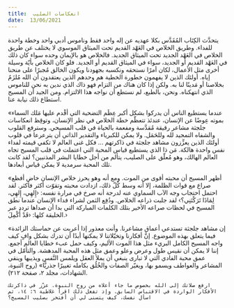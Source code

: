 ```yaml
---
title:  انعكاسات الصليب
date:  13/06/2021
---
```


يتحدَّث الكِتَاب المُقَدَّس بكلا عهديه عن إله واحد فقط وناموس أدبي واحد وخطة واحدة للفداء. وطريق الخلاص في العَهْد القديم تحت الميثاق الموسوي لا يختلف عن طريق الخلاص في العَهْد الجديد تحت الميثاق الجديد. فالخلاص هو بالإيمان وحده سواء كان ذلك في العَهْد القديم أو الجديد، سواء في الميثاق القديم أو الجديد. فلو كان الخلاص بأيّة وسيلة أخرى مثل الأعمال، لكان أمرًا نستحقه ونكسبه بجهودنا ويكون الخالق مُجبرًا على منحنا إياه. أولئك الذين لا يفهمون خطورة الخطية هم وحدهم الذين يعتقدون أن الله مُلزَمٌ بخلاصنا أو مَدينًا لنا به. ولكن إذا كان هناك من التزام فهو ذاك الذي ندين به نحن للناموس الذي انتهكناه. ونحن، بالطبع، لم نستطع أن نواجه هذا الالتزام. ومن الجيد أن المسيح استطاع ذلك نيابة عنا.

«عندما يستطيع الناس أن يدركوا بشكل أكبر عِظَم التضحية التي أقْدم عليها مَلك السماء بموته عِوضًا عن الإنسان، عندئذ تتعظّم خطة الخلاص في نظر الإنسان، وتوقِظ انعكاسات جلجثة مشاعر رقيقة مُقدَّسة ومفعمة بالحياة في قلب المسيحي. وسترفع القلوب والشفاه التمجيد لله وللحَمَل. ولا يمكن للكبرياء والتقدير الذاتي أن يترعرعا في قلوب أولئك الذين يعزِّزون مشاهد جلجثة في ذاكرتهم ... فكل غنى العالم لا تكفي قيمته لفداء نفس واحدة هالكة. مَن ذا الذي يستطيع قياس المحبة التي اعتملت في قلب المسيح تجاه العالم الهالك، وهو مُعلّق على الصليب، يتألم من أجل خطايا البشر المذنبين؟ لقد كانت تلك المحبة سرمدية لا يمكن قياس أبعادها.

«أظهر المسيح أن محبته أقوى من الموت. ومع أنه وهو يحرز خلاص الإنسان خاض أفظع صراع مع قوات الظلمة، إلا أنه وسط كُلّ ذلك، ازدادت محبته وتقوّت أكثر فأكثر. لقد احتمل احتجاب وجه الآب السماوي عنه لدرجة أنه صرخ في مرارة نفسه: ‹إِلهِي، إِلهِي، لِمَاذَا تَرَكْتَنِي؟› لقد جلبت ذراعه الخلاص. ودُفِع الثمن لشراء فداء الإنسان عندما نطق المسيح في لحظات صراعه الأخير بتلك الكلمات المباركة التي بدا أن صداها تردد عبر الخليقة كلها: ‹قَدْ أُكْمِلَ.›

«إن مشاهد جلجثة تستدعي أعماق مشاعرنا. وأنت معذور إذا أعربت عن حماستك الزائدة فيما يتعلق بهذه الموضوع. إنَّ أفكارنا وتخيّلاتنا لا يمكنها أبدًا أن تدرك بشكل وافٍ كيف واجه المسيح الكامل البريء مثل هذا الموت الأليم، وكيف حمل عبء خطايا العالم أجمع. إننا لا يمكن أن نقيس طول وعرض وعلو وعمق مثل هذه المحبة المدهشة. والتأمّل في عمق محبة الفادي التي لا تبارى ينبغي أن يملأ العقل ويلمس النَّفس ويذيبها وينقي المشاعر والعواطف ويسمو بها، ويغيّر الصفات والخُلُق بكامله تغييرًا جذريًّا» (روح النبوة، الشهادات، مجلد ٢، صفحة ٢١٢).

`ارفع صلاتك إلى الله بخصوص ما جاء أعلاه من روح النبوة. عزّز في ذاكرتك الأفكار الواردة في الاقتباس السابق. وإذ تفعل ذلك اقرأ غلاطية ٦: ١٤، ثم اسأل نفسك، كيف يتسنى لي أن أفتخر بصليب المسيح؟`